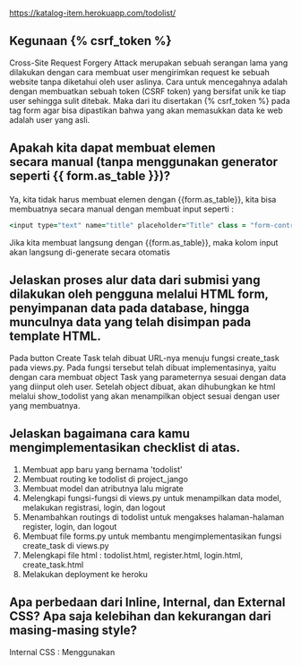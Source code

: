 https://katalog-item.herokuapp.com/todolist/
## Kegunaan  {% csrf_token %}
Cross-Site Request Forgery Attack merupakan sebuah serangan lama yang dilakukan dengan cara membuat user mengirimkan request ke sebuah website tanpa diketahui oleh user aslinya. Cara untuk mencegahnya adalah dengan membuatkan sebuah token (CSRF token) yang bersifat unik ke tiap user sehingga sulit ditebak. Maka dari itu disertakan {% csrf_token %} pada tag form agar bisa dipastikan bahwa yang akan memasukkan data ke web adalah user yang asli.

## Apakah kita dapat membuat elemen <form> secara manual (tanpa menggunakan generator seperti {{ form.as_table }})? 
Ya, kita tidak harus membuat elemen <form> dengan {{form.as_table}}, kita bisa membuatnya secara manual dengan membuat input seperti :
```ruby
<input type="text" name="title" placeholder="Title" class = "form-control">
```
Jika kita membuat langsung dengan {{form.as_table}}, maka kolom input akan langsung di-generate secara otomatis


## Jelaskan proses alur data dari submisi yang dilakukan oleh pengguna melalui HTML form, penyimpanan data pada database, hingga munculnya data yang telah disimpan pada template HTML.
Pada button Create Task telah dibuat URL-nya menuju fungsi create_task pada views.py. Pada fungsi tersebut telah dibuat implementasinya, yaitu dengan cara membuat object Task yang parameternya sesuai dengan data yang diinput oleh user. Setelah object dibuat, akan dihubungkan ke html melalui show_todolist yang akan menampilkan object sesuai dengan user yang membuatnya.

## Jelaskan bagaimana cara kamu mengimplementasikan checklist di atas.
1. Membuat app baru yang bernama 'todolist'
2. Membuat routing ke todolist di project_jango
3. Membuat model dan atributnya lalu migrate
4. Melengkapi fungsi-fungsi di views.py untuk menampilkan data model, melakukan registrasi, login, dan logout
5. Menambahkan routings di todolist untuk mengakses halaman-halaman register, login, dan logout
6. Membuat file forms.py untuk membantu mengimplementasikan fungsi create_task di views.py
7. Melengkapi file html : todolist.html, register.html, login.html, create_task.html
8. Melakukan deployment ke heroku

## Apa perbedaan dari Inline, Internal, dan External CSS? Apa saja kelebihan dan kekurangan dari masing-masing style?
Internal CSS : Menggunakan <style> tag pada head section di HTML. Internal CSS cocok untuk digunakan saat kita ingin menata satu halaman web saja sehingga bisa menjadi kurang efisien saat kita ingin menata banyak halaman.

External CSS : Menggunakan .css file yang dapat mengubah keseluruhan tampilan website dalam satu waktu. Untuk menghubungkan file css ini dengan file html, kita harus menambahkan referensi external filenya. Kekurangan external CSS adalah halaman website tidak akan dirender sampai file CSS sepenuhnya di-load.

Inline CSS : Digunakan untuk menata elemen-elemen spesifik di file HTML. Kita dapat menambahkan atribut style pada tiap tag elemen HTML. Namun, akan menjadi tidak efisien jika kita memiliki banyak elemen yang harus ditata.

##  Jelaskan tag HTML5 yang kamu ketahui.
1. <a> : untuk mendefinisikan sebuah hyperlink
2. <form> : untuk membuat sebuah form untuk user input
3. <img> : menampilkan sebuah gambar
4. <p> : menampilkan tulisan pendek 
5. <ul> : menampilkan sebuah unordered list

## Jelaskan tipe-tipe CSS selector yang kamu ketahui.
1. Universal selector : memilih seluruh elemen, menggunakan *
2. Element selector : memilih elemen berdasarkan tagnya
3. Id selector : membuat sebuah atribut id pada elemen HTML yang ingin ditata, lalu memanggil id tersebut dengan #

## Jelaskan bagaimana cara kamu mengimplementasikan checklist di atas.
Pertama, saya membuat sebuah static folder yang berisi file style.css untuk membuat external CSS. Kemudian, saya mulai menambahkan header untuk menggunakan bootstrap. Lalu saya melanjutkan design dengan menambahkan style dan CSS.
